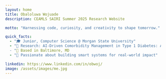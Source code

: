 ```yaml
---
layout: home
title: Obaloluwa Wojuade
description: CEAMLS SAIRI Summer 2025 Research Website

motto: "Harnessing code, curiosity, and creativity to shape tomorrow."

quick_facts:
  - "🎓 Junior, Computer Science @ Morgan State University"
  - "🔬 Research: AI-Driven Comorbidity Management in Type 1 Diabetes: A Reinforcement Learning Approach for Thyroid, Celiac, and Cardiovascular Disorders
  - "📍 Based in Baltimore, MD
  - "🚀 Passionate about building smart systems for real-world impact"

linkedin: https://www.linkedin.com/in/obwoj/
image: /assets/images/me.jpg
---
```

